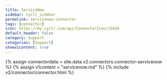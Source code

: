 ```yaml
---
title: ServiceNow
sidebar: cyclr_sidebar
permalink: servicenow-connector
tags: [connector]
icon: https://my.cyclr.com/api/ConnectorIcon/15616
default_header: false
category: Support
categories: [Support]
showv1content: true
---
```

{% assign connectordata = site.data.v2.connectors.connector-servicenow %}
{% assign v1content = "servicenow.md" %}
{% include v2/connector/connector.html %}	